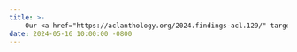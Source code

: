 ```yaml
---
title: >-
    Our <a href="https://aclanthology.org/2024.findings-acl.129/" target="_blank">Plum</a> paper has been accepted to ACL 2024 Findings. Thanks to all the collaborators.
date: 2024-05-16 10:00:00 -0800
---
```

